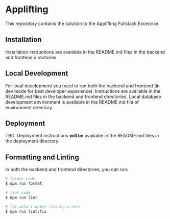 # Applifting

This repository contains the solution to the Applifting Fullstack Excercise.


## Installation

Installation instructions are available in the README.md files in the backend and frontend directories.

## Local Development

For local development you need to run both the backend and frontend (in dev mode for best developer experience). Instructions are available in the README.md files in the backend and frontend directories.
Local database development environment is available in the README.md file of environment directory.

## Deployment

TBD: Deployment instructions **will be** available in the README.md files in the deployment directory.

## Formatting and Linting

In both the backend and frontend directories, you can run:

```bash
# format code
$ npm run format

# lint code
$ npm run lint

# fix auto-fixable linting errors
$ npm run lint:fix
```

